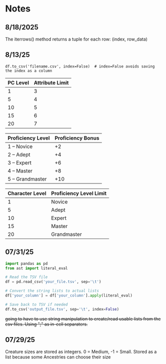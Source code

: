 # Notes

## 8/18/2025
The iterrows() method returns a tuple for each row: (index, row_data)


## 8/13/25
```
df.to_csv('filename.csv', index=False)  # index=False avoids saving the index as a column
```


| PC Level | Attribute Limit |
| -------- | --------------- |
| 1        | 3               |
| 5        | 4               |
| 10       | 5               |
| 15       | 6               |
| 20       | 7               |


| Proficiency Level | Proficiency Bonus |
| ----------------- | ----------------- |
| 1 – Novice        | +2                |
| 2 – Adept         | +4                |
| 3 – Expert        | +6                |
| 4 – Master        | +8                |
| 5 – Grandmaster   | +10               |


| Character Level | Proficiency Level Limit |
| --------------- | ----------------------- |
| 1               | Novice                  |
| 5               | Adept                   |
| 10              | Expert                  |
| 15              | Master                  |
| 20              | Grandmaster             |



## 07/31/25
```python
import pandas as pd
from ast import literal_eval

# Read the TSV file
df = pd.read_csv('your_file.tsv', sep='\t')

# Convert the string lists to actual lists
df['your_column'] = df['your_column'].apply(literal_eval)

# Save back to TSV if needed
df.to_csv('output_file.tsv', sep='\t', index=False)
```


~~going to have to use string manipulation to create/read usable lists from the csv files. Using ";" as in-cell separaters.~~

## 07/29/25
Creature sizes are stored as integers. 0 = Medium, -1 = Small. Stored as a list because some Ancestries can choose their size